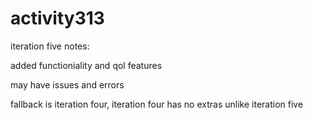 # activity313
iteration five notes:

added functioniality and qol features

may have issues and errors

fallback is iteration four, iteration four has no extras unlike iteration five

